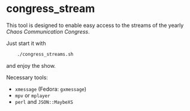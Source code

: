 congress_stream
===============

This tool is designed to enable easy access to the streams of the
yearly _Chaos Communication Congress_.

Just start it with

```sh
    ./congress_streams.sh
```

and enjoy the show.


Necessary tools:

 - `xmessage` (Fedora: `gxmessage`)
 - `mpv` or `mplayer`
 - `perl` and `JSON::MaybeXS`
